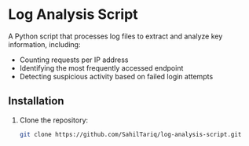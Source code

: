 # Log Analysis Script

A Python script that processes log files to extract and analyze key information, including:

- Counting requests per IP address
- Identifying the most frequently accessed endpoint
- Detecting suspicious activity based on failed login attempts

## Installation

1. Clone the repository:
   ```bash
   git clone https://github.com/SahilTariq/log-analysis-script.git
   ```
